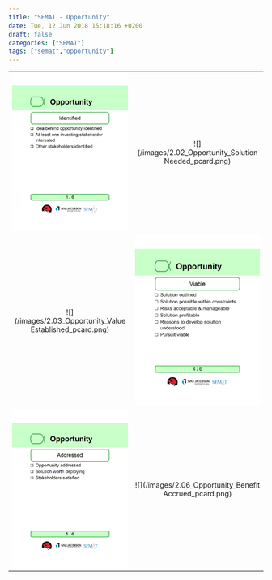 ```yaml
---
title: "SEMAT - Opportunity"
date: Tue, 12 Jun 2018 15:18:16 +0200
draft: false
categories: ["SEMAT"]
tags: ["semat","opportunity"]
---
```

|              | |
:-------------------------:|:-------------------------:
![](/images/2.01_Opportunity_Identified_pcard.png)  | ![](/images/2.02_Opportunity_Solution Needed_pcard.png)
![](/images/2.03_Opportunity_Value Established_pcard.png)   | ![](/images/2.04_Opportunity_Viable_pcard.png)
![](/images/2.05_Opportunity_Addressed_pcard.png)  | ![](/images/2.06_Opportunity_Benefit Accrued_pcard.png)  
